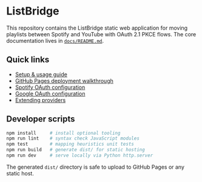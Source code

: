 # ListBridge

This repository contains the ListBridge static web application for moving playlists between Spotify and YouTube with OAuth 2.1 PKCE flows. The core documentation lives in [`docs/README.md`](docs/README.md).

## Quick links

- [Setup & usage guide](docs/README.md)
- [GitHub Pages deployment walkthrough](docs/DEPLOY.md)
- [Spotify OAuth configuration](docs/OAUTH_SETUP_SPOTIFY.md)
- [Google OAuth configuration](docs/OAUTH_SETUP_GOOGLE.md)
- [Extending providers](docs/EXTENDING_PROVIDERS.md)

## Developer scripts

```bash
npm install     # install optional tooling
npm run lint    # syntax check JavaScript modules
npm test        # mapping heuristics unit tests
npm run build   # generate dist/ for static hosting
npm run dev     # serve locally via Python http.server
```

The generated `dist/` directory is safe to upload to GitHub Pages or any static host.
